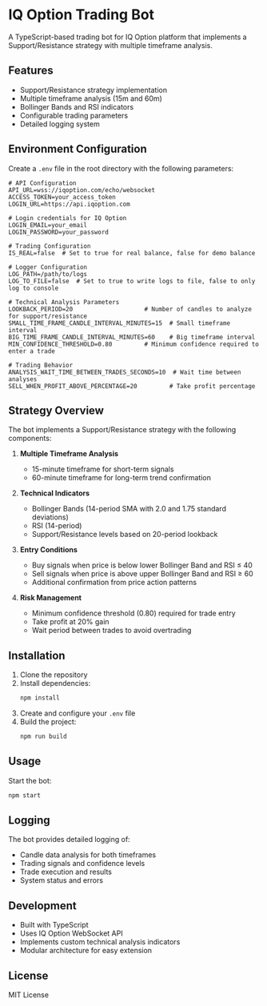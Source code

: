 # IQ Option Trading Bot

A TypeScript-based trading bot for IQ Option platform that implements a Support/Resistance strategy with multiple timeframe analysis.

## Features

- Support/Resistance strategy implementation
- Multiple timeframe analysis (15m and 60m)
- Bollinger Bands and RSI indicators
- Configurable trading parameters
- Detailed logging system

## Environment Configuration

Create a `.env` file in the root directory with the following parameters:

```env
# API Configuration
API_URL=wss://iqoption.com/echo/websocket
ACCESS_TOKEN=your_access_token
LOGIN_URL=https://api.iqoption.com

# Login credentials for IQ Option
LOGIN_EMAIL=your_email
LOGIN_PASSWORD=your_password

# Trading Configuration
IS_REAL=false  # Set to true for real balance, false for demo balance

# Logger Configuration
LOG_PATH=/path/to/logs
LOG_TO_FILE=false  # Set to true to write logs to file, false to only log to console

# Technical Analysis Parameters
LOOKBACK_PERIOD=20                    # Number of candles to analyze for support/resistance
SMALL_TIME_FRAME_CANDLE_INTERVAL_MINUTES=15  # Small timeframe interval
BIG_TIME_FRAME_CANDLE_INTERVAL_MINUTES=60    # Big timeframe interval
MIN_CONFIDENCE_THRESHOLD=0.80         # Minimum confidence required to enter a trade

# Trading Behavior
ANALYSIS_WAIT_TIME_BETWEEN_TRADES_SECONDS=10  # Wait time between analyses
SELL_WHEN_PROFIT_ABOVE_PERCENTAGE=20         # Take profit percentage
```

## Strategy Overview

The bot implements a Support/Resistance strategy with the following components:

1. **Multiple Timeframe Analysis**

   - 15-minute timeframe for short-term signals
   - 60-minute timeframe for long-term trend confirmation

2. **Technical Indicators**

   - Bollinger Bands (14-period SMA with 2.0 and 1.75 standard deviations)
   - RSI (14-period)
   - Support/Resistance levels based on 20-period lookback

3. **Entry Conditions**

   - Buy signals when price is below lower Bollinger Band and RSI ≤ 40
   - Sell signals when price is above upper Bollinger Band and RSI ≥ 60
   - Additional confirmation from price action patterns

4. **Risk Management**
   - Minimum confidence threshold (0.80) required for trade entry
   - Take profit at 20% gain
   - Wait period between trades to avoid overtrading

## Installation

1. Clone the repository
2. Install dependencies:
   ```bash
   npm install
   ```
3. Create and configure your `.env` file
4. Build the project:
   ```bash
   npm run build
   ```

## Usage

Start the bot:

```bash
npm start
```

## Logging

The bot provides detailed logging of:

- Candle data analysis for both timeframes
- Trading signals and confidence levels
- Trade execution and results
- System status and errors

## Development

- Built with TypeScript
- Uses IQ Option WebSocket API
- Implements custom technical analysis indicators
- Modular architecture for easy extension

## License

MIT License
